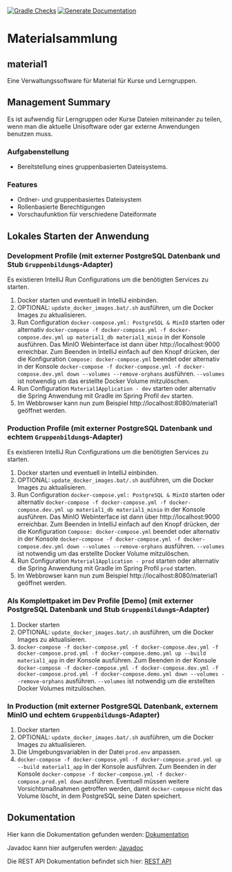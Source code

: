 [![Gradle Checks](https://github.com/hhu-propra2-2019/abschlussprojekt-mopse/actions/workflows/gradle.yml/badge.svg)](https://github.com/hhu-propra2-2019/abschlussprojekt-mopse/actions/workflows/gradle.yml) [![Generate Documentation](https://github.com/hhu-propra2-2019/abschlussprojekt-mopse/actions/workflows/documentation.yml/badge.svg)](https://github.com/hhu-propra2-2019/abschlussprojekt-mopse/actions/workflows/documentation.yml)

# Materialsammlung

## material1

Eine Verwaltungssoftware für Material für Kurse und Lerngruppen.

## Management Summary

Es ist aufwendig für Lerngruppen oder Kurse Dateien miteinander zu teilen, wenn man die aktuelle Unisoftware oder gar externe Anwendungen benutzen muss.

### Aufgabenstellung

- Bereitstellung eines gruppenbasierten Dateisystems.

### Features

- Ordner- und gruppenbasiertes Dateisystem
- Rollenbasierte Berechtigungen
- Vorschaufunktion für verschiedene Dateiformate

## Lokales Starten der Anwendung

### Development Profile (mit externer PostgreSQL Datenbank und Stub `Gruppenbildung`s-Adapter)

Es existieren IntelliJ Run Configurations um die benötigten Services zu starten.

1. Docker starten und eventuell in IntelliJ einbinden.
1. OPTIONAL: `update_docker_images.bat/.sh` ausführen, um die Docker Images zu aktualisieren.
1. Run Configuration `docker-compose.yml: PostgreSQL & MinIO` starten
oder alternativ `docker-compose -f docker-compose.yml -f docker-compose.dev.yml up material1_db material1_minio` in der
Konsole ausführen. Das MinIO Webinterface ist dann über http://localhost:9000 erreichbar.
Zum Beenden in IntelliJ einfach auf den Knopf drücken, der die Konfiguration `Compose: docker-compose.yml` beendet
oder alternativ in der Konsole
`docker-compose -f docker-compose.yml -f docker-compose.dev.yml down --volumes --remove-orphans` ausführen.
`--volumes` ist notwendig um das erstellte Docker Volume mitzulöschen.
1. Run Configuration `Material1Application - dev` starten
oder alternativ die Spring Anwendung mit Gradle im Spring Profil `dev` starten.
1. Im Webbrowser kann nun zum Beispiel http://localhost:8080/material1 geöffnet werden.

### Production Profile (mit externer PostgreSQL Datenbank und echtem `Gruppenbildung`s-Adapter)

Es existieren IntelliJ Run Configurations um die benötigten Services zu starten.

1. Docker starten und eventuell in IntelliJ einbinden.
1. OPTIONAL: `update_docker_images.bat/.sh` ausführen, um die Docker Images zu aktualisieren.
1. Run Configuration `docker-compose.yml: PostgreSQL & MinIO` starten
oder alternativ `docker-compose -f docker-compose.yml -f docker-compose.dev.yml up material1_db material1_minio` in der
Konsole ausführen. Das MinIO Webinterface ist dann über http://localhost:9000 erreichbar.
Zum Beenden in IntelliJ einfach auf den Knopf drücken, der die Konfiguration `Compose: docker-compose.yml` beendet
oder alternativ in der Konsole
`docker-compose -f docker-compose.yml -f docker-compose.dev.yml down --volumes --remove-orphans` ausführen.
`--volumes` ist notwendig um das erstellte Docker Volume mitzulöschen.
1. Run Configuration `Material1Application - prod` starten
oder alternativ die Spring Anwendung mit Gradle im Spring Profil `prod` starten.
1. Im Webbrowser kann nun zum Beispiel http://localhost:8080/material1 geöffnet werden.

### Als Komplettpaket im Dev Profile [Demo] (mit externer PostgreSQL Datenbank und Stub `Gruppenbildung`s-Adapter)

1. Docker starten
1. OPTIONAL: `update_docker_images.bat/.sh` ausführen, um die Docker Images zu aktualisieren.
1. `docker-compose -f docker-compose.yml -f docker-compose.dev.yml -f docker-compose.prod.yml -f docker-compose.demo.yml up --build material1_app`
in der Konsole ausführen. Zum Beenden in der Konsole
`docker-compose -f docker-compose.yml -f docker-compose.dev.yml -f docker-compose.prod.yml -f docker-compose.demo.yml down --volumes --remove-orphans`
ausführen. `--volumes` ist notwendig um die erstellten Docker Volumes mitzulöschen.

### In Production (mit externer PostgreSQL Datenbank, externem MinIO und echtem `Gruppenbildung`s-Adapter)

1. Docker starten
1. OPTIONAL: `update_docker_images.bat/.sh` ausführen, um die Docker Images zu aktualisieren.
1. Die Umgebungsvariablen in der Datei `prod.env` anpassen.
1. `docker-compose -f docker-compose.yml -f docker-compose.prod.yml up --build material1_app`
in der Konsole ausführen. Zum Beenden in der Konsole
`docker-compose -f docker-compose.yml -f docker-compose.prod.yml down`
ausführen. Eventuell müssen weitere Vorsichtsmaßnahmen getroffen werden, damit `docker-compose` nicht das Volume löscht,
in dem PostgreSQL seine Daten speichert.

## Dokumentation

Hier kann die Dokumentation gefunden werden: [Dokumentation](https://hhu-propra2-2019.github.io/abschlussprojekt-mopse/)

Javadoc kann hier aufgerufen werden: [Javadoc](https://hhu-propra2-2019.github.io/abschlussprojekt-mopse/javadoc/)

Die REST API Dokumentation befindet sich hier: [REST API](https://hhu-propra2-2019.github.io/abschlussprojekt-mopse/#section-system-scope-and-context)
